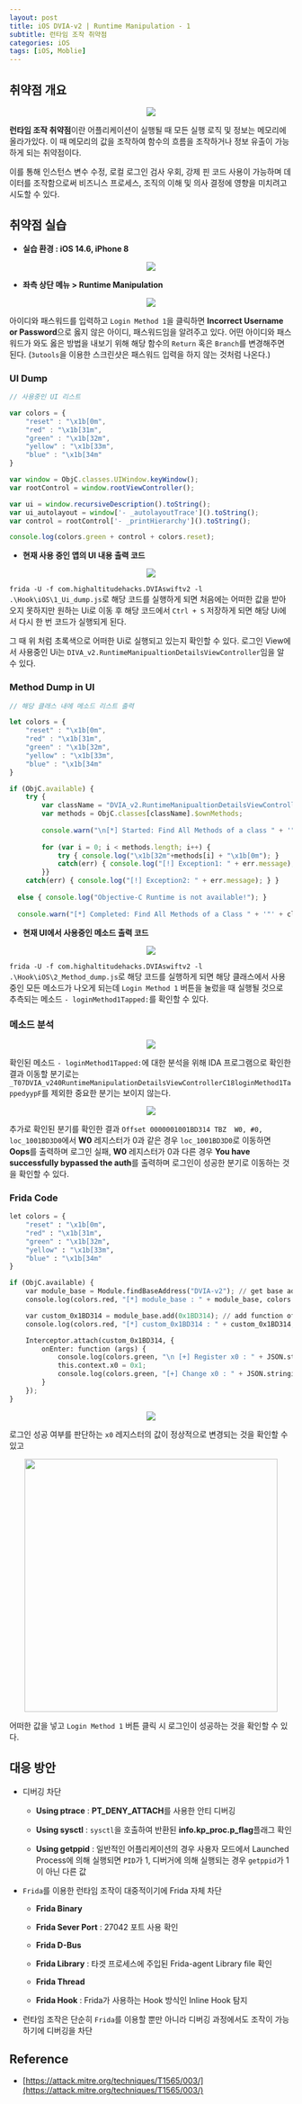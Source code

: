 ```yaml
---
layout: post
title: iOS DVIA-v2 | Runtime Manipulation - 1
subtitle: 런타임 조작 취약점
categories: iOS
tags: [iOS, Moblie]
---
```


## 취약점 개요

<p align="center">
<img src ="https://github.com/peoplstar/peoplstar.github.io/assets/78135526/c535174a-2c44-4fe7-8f6a-0223a01848d8">
</p>

**런타임 조작 취약점**이란 어플리케이션이 실행될 때 모든 실행 로직 및 정보는 메모리에 올라가있다. 이 때 메모리의 값을 조작하여 함수의 흐름을 조작하거나 정보 유출이 가능하게 되는 취약점이다.

이를 통해 인스턴스 변수 수정, 로컬 로그인 검사 우회, 강제 핀 코드 사용이 가능하며 데이터를 조작함으로써 비즈니스 프로세스, 조직의 이해 및 의사 결정에 영향을 미치려고 시도할 수 있다.

## 취약점 실습

* **실습 환경 : iOS 14.6, iPhone 8**

<p align="center">
<img src ="https://github.com/peoplstar/peoplstar.github.io/assets/78135526/210b2789-38c1-43b7-bbd8-6c9fb23d3396">
</p>

* **좌측 상단 메뉴 > Runtime Manipulation**

<p align="center">
<img src ="https://github.com/peoplstar/peoplstar.github.io/assets/78135526/5c61b39f-6fd0-47bb-ae0f-51431ce54834">
</p>

아이디와 패스워드를 입력하고 `Login Method 1`을 클릭하면 **Incorrect Username or Password**으로 옳지 않은 아이디, 패스워드임을 알려주고 있다. 어떤 아이디와 패스워드가 와도 옳은 방법을 내보기 위해 해당 함수의 `Return` 혹은 `Branch`를 변경해주면 된다. (`3utools`을 이용한 스크린샷은 패스워드 입력을 하지 않는 것처럼 나온다.)

### UI Dump

```Javascript
// 사용중인 UI 리스트

var colors = {
    "reset" : "\x1b[0m",
    "red" : "\x1b[31m",
    "green" : "\x1b[32m",
    "yellow" : "\x1b[33m",
    "blue" : "\x1b[34m"
}

var window = ObjC.classes.UIWindow.keyWindow();
var rootControl = window.rootViewController();

var ui = window.recursiveDescription().toString();
var ui_autolayout = window['- _autolayoutTrace']().toString();
var control = rootControl['- _printHierarchy']().toString();

console.log(colors.green + control + colors.reset); 
```

* **현재 사용 중인 앱의 UI 내용 출력 코드**

<p align="center">
<img src ="https://github.com/peoplstar/peoplstar.github.io/assets/78135526/a216de37-f565-45d4-a945-c6e109facce0">
</p>

`frida -U -f com.highaltitudehacks.DVIAswiftv2 -l .\Hook\iOS\1_Ui_dump.js`로 해당 코드를 실행하게 되면 처음에는 어떠한 값을 받아오지 못하지만 원하는 Ui로 이동 후 해당 코드에서 `Ctrl + S` 저장하게 되면 해당 Ui에서 다시 한 번 코드가 실행되게 된다.

그 때 위 처럼 초록색으로 어떠한 Ui로 실행되고 있는지 확인할 수 있다. 로그인 View에서 사용중인 Ui는 `DIVA_v2.RuntimeManipualtionDetailsViewController`임을 알 수 있다.

### Method Dump in UI

```Javascript
// 해당 클래스 내에 메소드 리스트 출력

let colors = {
    "reset" : "\x1b[0m",
    "red" : "\x1b[31m",
    "green" : "\x1b[32m",
    "yellow" : "\x1b[33m",
    "blue" : "\x1b[34m"
}

if (ObjC.available) {
    try {
        var className = "DVIA_v2.RuntimeManipualtionDetailsViewController";    // 찾고 싶은 class 이름으로 변경
        var methods = ObjC.classes[className].$ownMethods;
  
        console.warn("\n[*] Started: Find All Methods of a class " + '"' + className + '"');
        
        for (var i = 0; i < methods.length; i++) {
            try { console.log("\x1b[32m"+methods[i] + "\x1b[0m"); }
            catch(err) { console.log("[!] Exception1: " + err.message); }
        }}
    catch(err) { console.log("[!] Exception2: " + err.message); } }
  
  else { console.log("Objective-C Runtime is not available!"); }
  
  console.warn("[*] Completed: Find All Methods of a Class " + '"' + className + '"');
```

* **현재 UI에서 사용중인 메소드 출력 코드**

<p align="center">
<img src ="https://github.com/peoplstar/peoplstar.github.io/assets/78135526/2ab9bc00-67a4-44f0-8521-41e1d02fd067">
</p>

`frida -U -f com.highaltitudehacks.DVIAswiftv2 -l .\Hook\iOS\2_Method_dump.js`로 해당 코드를 실행하게 되면 해당 클래스에서 사용중인 모든 메소드가 나오게 되는데 `Login Method 1` 버튼을 눌렀을 때 실행될 것으로 추측되는 메소드 `- loginMethod1Tapped:`를 확인할 수 있다.

### 메소드 분석

<p align="center">
<img src ="https://github.com/peoplstar/peoplstar.github.io/assets/78135526/d6e196cb-4d02-4d56-acfb-b01c52ccba06">
</p>

확인된 메소드 `- loginMethod1Tapped:`에 대한 분석을 위해 IDA 프로그램으로 확인한 결과 이동할 분기로는 `_T07DVIA_v240RuntimeManipulationDetailsViewControllerC18loginMethod1TappedyypF`를 제외한 중요한 분기는 보이지 않는다.

<p align="center">
<img src ="https://github.com/peoplstar/peoplstar.github.io/assets/78135526/b33227a9-f817-402d-adff-4b2aaa403903">
</p>

추가로 확인된 분기를 확인한 결과 `Offset 0000001001BD314 TBZ  W0, #0, loc_1001BD3D0`에서 **W0** 레지스터가 0과 같은 경우 `loc_1001BD3D0`로 이동하면 **Oops**를 출력하며 로그인 실패, **W0** 레지스터가 0과 다른 경우 **You have successfully bypassed the auth**를 출력하며 로그인이 성공한 분기로 이동하는 것을 확인할 수 있다.

### Frida Code

```python
let colors = {
    "reset" : "\x1b[0m",
    "red" : "\x1b[31m",
    "green" : "\x1b[32m",
    "yellow" : "\x1b[33m",
    "blue" : "\x1b[34m"
}

if (ObjC.available) {
    var module_base = Module.findBaseAddress("DVIA-v2"); // get base addr > App Name
    console.log(colors.red, "[*] module_base : " + module_base, colors.reset);

    var custom_0x1BD314 = module_base.add(0x1BD314); // add function offset
    console.log(colors.red, "[*] custom_0x1BD314 : " + custom_0x1BD314, colors.reset);

    Interceptor.attach(custom_0x1BD314, {
        onEnter: function (args) {
            console.log(colors.green, "\n [+] Register x0 : " + JSON.stringify(this.context.x0));
            this.context.x0 = 0x1;
            console.log(colors.green, "[+] Change x0 : " + JSON.stringify(this.context.x0) + "\n");
        }
    });
}
```

<p align="center">
<img src ="https://github.com/peoplstar/peoplstar.github.io/assets/78135526/95ad5e6c-6c57-4458-8b5b-13be5721032a">
</p>

로그인 성공 여부를 판단하는 `x0` 레지스터의 값이 정상적으로 변경되는 것을 확인할 수 있고

<p align="center">
<img src ="https://github.com/peoplstar/peoplstar.github.io/assets/78135526/16c5c023-b970-4ffa-ba96-77c84eae7ca1" width = 450>
</p>

어떠한 값을 넣고 `Login Method 1` 버튼 클릭 시 로그인이 성공하는 것을 확인할 수 있다.

## 대응 방안

* 디버깅 차단

    * **Using ptrace** : **PT_DENY_ATTACH**를 사용한 안티 디버깅

    * **Using sysctl** : `sysctl`을 호출하여 반환된 **info.kp_proc.p_flag**플래그 확인

    * **Using getppid** : 일반적인 어플리케이션의 경우 사용자 모드에서 Launched Process에 의해 실행되면 `PID`가 1, 디버거에 의해 실행되는 경우 `getppid`가 1이 아닌 다른 값
    
* `Frida`를 이용한 런타임 조작이 대중적이기에 Frida 자체 차단

    * **Frida Binary**

    * **Frida Sever Port** : 27042 포트 사용 확인

    * **Frida D-Bus**

    * **Frida Library** : 타겟 프로세스에 주입된 Frida-agent Library file 확인

    * **Frida Thread**

    * **Frida Hook** : Frida가 사용하는 Hook 방식인 Inline Hook 탐지

* 런타임 조작은 단순히 `Frida`를 이용할 뿐만 아니라 디버깅 과정에서도 조작이 가능하기에 디버깅을 차단

## Reference

* [https://attack.mitre.org/techniques/T1565/003/](https://attack.mitre.org/techniques/T1565/003/)

